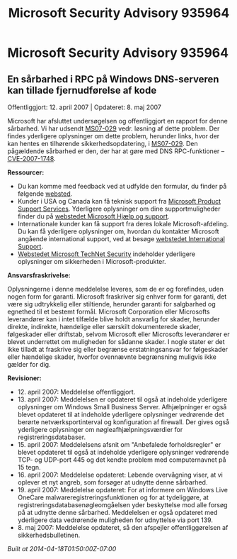 ﻿---
title: Microsoft Security Advisory 935964
TOCTitle: "935964"
ms:assetid: "935964"
ms:mtpsurl: https://technet.microsoft.com/da-DK/library/935964(v=Security.10)
ms:contentKeyID: 61223882
ms.date: 04/18/2014
mtps_version: v=Security.10
ms.translationtype: HT
---

# Microsoft Security Advisory 935964

## En sårbarhed i RPC på Windows DNS-serveren kan tillade fjernudførelse af kode

Offentliggjort: 12. april 2007 | Opdateret: 8. maj 2007

Microsoft har afsluttet undersøgelsen og offentliggjort en rapport for denne sårbarhed. Vi har udsendt [MS07-029](http://go.microsoft.com/fwlink/?linkid=88083) vedr. løsning af dette problem. Der findes yderligere oplysninger om dette problem, herunder links, hvor der kan hentes en tilhørende sikkerhedsopdatering, i [MS07-029](http://go.microsoft.com/fwlink/?linkid=88083). Den pågældende sårbarhed er den, der har at gøre med DNS RPC-funktioner – [CVE-2007-1748](http://www.cve.mitre.org/cgi-bin/cvename.cgi?name=cve-2007-1748).

**Ressourcer:**

  - Du kan komme med feedback ved at udfylde den formular, du finder på følgende [websted](https://support.microsoft.com/common/survey.aspx?scid=sw;en;1257&amp;showpage=1&amp;ws=technet&amp;sd=tech).
  - Kunder i USA og Canada kan få teknisk support fra [Microsoft Product Support Services](http://go.microsoft.com/fwlink/?linkid=21131). Yderligere oplysninger om dine supportmuligheder finder du på [webstedet Microsoft Hjælp og support](http://support.microsoft.com/).
  - Internationale kunder kan få support fra deres lokale Microsoft-afdeling. Du kan få yderligere oplysninger om, hvordan du kontakter Microsoft angående international support, ved at besøge [webstedet International Support](http://go.microsoft.com/fwlink/?linkid=21155).
  - [Webstedet Microsoft TechNet Security](http://go.microsoft.com/fwlink/?linkid=21132) indeholder yderligere oplysninger om sikkerheden i Microsoft-produkter.

**Ansvarsfraskrivelse:**

Oplysningerne i denne meddelelse leveres, som de er og forefindes, uden nogen form for garanti. Microsoft fraskriver sig enhver form for garanti, det være sig udtrykkelig eller stiltiende, herunder garanti for salgbarhed og egnethed til et bestemt formål. Microsoft Corporation eller Microsofts leverandører kan i intet tilfælde blive holdt ansvarlig for skader, herunder direkte, indirekte, hændelige eller særskilt dokumenterede skader, følgeskader eller driftstab, selvom Microsoft eller Microsofts leverandører er blevet underrettet om muligheden for sådanne skader. I nogle stater er det ikke tilladt at fraskrive sig eller begrænse erstatningsansvar for følgeskader eller hændelige skader, hvorfor ovennævnte begrænsning muligvis ikke gælder for dig.

**Revisioner:**

  - 12\. april 2007: Meddelelse offentliggjort.
  - 13\. april 2007: Meddelelsen er opdateret til også at indeholde yderligere oplysninger om Windows Small Business Server. Afhjælpninger er også blevet opdateret til at indeholde yderligere oplysninger vedrørende det berørte netværksportinterval og konfiguration af firewall. Der gives også yderligere oplysninger om nøgleafhjælpningsværdier for registreringsdatabaser.
  - 15\. april 2007: Meddelelsens afsnit om "Anbefalede forholdsregler" er blevet opdateret til også at indeholde yderligere oplysninger vedrørende TCP- og UDP-port 445 og det kendte problem med computernavnet på 15 tegn.
  - 16\. april 2007: Meddelelse opdateret: Løbende overvågning viser, at vi oplever et nyt angreb, som forsøger at udnytte denne sårbarhed.
  - 19\. april 2007: Meddelelse opdateret: For at informere om Windows Live OneCare malwareregistreringsfunktionen og for at tydeliggøre, at registreringsdatabasenøgleomgåelsen yder beskyttelse mod alle forsøg på at udnytte denne sårbarhed. Meddelelsen er også opdateret med yderligere data vedrørende muligheden for udnyttelse via port 139.
  - 8\. maj 2007: Meddelelse opdateret, så den afspejler offentliggørelsen af sikkerhedsbulletinen.

*Built at 2014-04-18T01:50:00Z-07:00*

